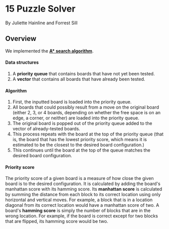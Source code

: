 # 15 Puzzle Solver
By Juliette Hainline and Forrest Sill

## Overview
We implemented the **[A* search algorithm](https://en.wikipedia.org/wiki/A*_search_algorithm])**.

#### Data structures
1. A **priority queue** that contains boards that have not yet been tested.
1. A **vector** that contains all boards that have already been tested.

#### Algorithm
1. First, the inputted board is loaded into the priority queue.
1. All boards that could possibly result from a move on the original board (either 2, 3, or 4 boards, depending on whether the free space is on an edge, a corner, or neither) are loaded into the priority queue.
1. The original board is popped out of the priority queue added to the vector of already-tested boards.
1. This process repeats with the board at the top of the priority queue (that is, the board that has the lowest priority score, which means it is estimated to be the closest to the desired board configuration.)
1. This continues until the board at the top of the queue matches the desired board configuration.

#### Priority score

The priority score of a given board is a measure of how close the given board is to the desired configuration. It is calculated by adding the board's manhattan score with its hamming score. Its **manhattan score** is calculated by summing the distance from each block to its correct location using only horizontal and vertical moves. For example, a block that is in a location diagonal from its correct location would have a manhattan score of two. A board's **hamming score** is simply the number of blocks that are in the wrong location. For example, if the board is correct except for two blocks that are flipped, its hamming score would be two.
